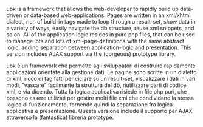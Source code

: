 ubk is a framework that allows the web-developer to rapidly build up data-driven or data-based web-applications.
Pages are written in an xml/xhtml dialect, rich of build-in tags made to loop through a result-set, show data in a variety of ways, easily navigate the db structure, reuse xml snippets, and so on. All of the application logic resides in pure php files, that can be used to manage lots and lots of xml-page-definitions with the same abstract logic, adding separation between application-logic and presentation. This version includes AJAX support via the (gorgeous) prototype library.

ubk è un framework che permette agli sviluppatori di costruire rapidamente applicazioni orientate alla gestione dati. Le pagine sono scritte in un dialetto di xml, ricco di tag fatti per ciclare su un result-set, visualizzare i dati in vari modi, "vascare" facilmante la struttura del db, riutilizzare parti di codice xml, e via dicendo. Tutta la logica applicativa risiede in file php puri, che possono essere utilizati per gestire molti file xml che condividano la stessa logica di funzionamento, fornendo quindi la separazione fra logica applicativa e presentazione. Questa versione include il supporto per AJAX attraverso la (fantastica) libreria prototype.